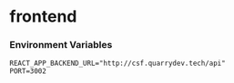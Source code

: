 # frontend

### Environment Variables

```
REACT_APP_BACKEND_URL="http://csf.quarrydev.tech/api"
PORT=3002
```
